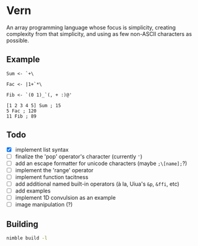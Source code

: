 # Vern

An array programming language whose focus is simplicity, creating complexity from that simplicity, and using as few non-ASCII characters as possible.

## Example

```
Sum <- `+\

Fac <- |1+`*\

Fib <- `(0 1)_`(, + :)@'

[1 2 3 4 5] Sum ; 15
5 Fac ; 120
11 Fib ; 89
```

## Todo

- [x] implement list syntax
- [ ] finalize the 'pop' operator's character (currently `'`)
- [ ] add an escape formatter for unicode characters (maybe `;\[name];`?)
- [ ] implement the 'range' operator
- [ ] implement function tacitness
- [ ] add additional named built-in operators (à la, Uiua's `&p`, `&ffi`, etc)
- [ ] add examples
- [ ] implement 1D convulsion as an example
- [ ] image manipulation (?)

## Building

```bash
nimble build -l
```
